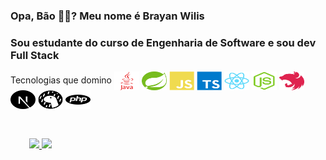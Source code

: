 ### Opa, Bão 🤙🏼? Meu nome é Brayan Wilis
### Sou estudante do curso de Engenharia de Software e sou dev Full Stack

<div>
  Tecnologias que domino
  <img align="center" height="30" width="40" src="https://github.com/devicons/devicon/blob/master/icons/java/java-plain-wordmark.svg">
  <img align="center" height="30" width="40" src="https://raw.githubusercontent.com/devicons/devicon/master/icons/spring/spring-original.svg">
  <img align="center" height="30" width="40" src="https://raw.githubusercontent.com/devicons/devicon/master/icons/javascript/javascript-plain.svg">
  <img align="center" height="30" width="40" src="https://raw.githubusercontent.com/devicons/devicon/master/icons/typescript/typescript-plain.svg">
  <img align="center" height="30" width="40" src="https://raw.githubusercontent.com/devicons/devicon/master/icons/react/react-original.svg">
  <img align="center" height="30" width="40" src="https://raw.githubusercontent.com/devicons/devicon/master/icons/nodejs/nodejs-original.svg">
  <img align="center" height="30" width="40" src="https://github.com/devicons/devicon/blob/master/icons/nestjs/nestjs-plain.svg">
  <img align="center" height="30" width="40" src="https://raw.githubusercontent.com/devicons/devicon/master/icons/nextjs/nextjs-original.svg">
  <img align="center" height="30" width="40" src="https://github.com/devicons/devicon/blob/master/icons/denojs/denojs-original.svg">
  <img align="center" height="30" width="40" src="https://github.com/devicons/devicon/blob/master/icons/php/php-plain.svg">
  
</div>
<br>
<div style="display: flex; margin: 30px">
  <a href="https://github.com/buraym">
  <img height="180em" src="https://github-readme-streak-stats.herokuapp.com?user=Buraym&theme=vue&hide_border=true&border_radius=5&locale=pt-br&date_format=j%2Fn%5B%2FY%5D" />
  <img height="180em"src="https://github-readme-stats.vercel.app/api/top-langs/?username=buraym&layout=compact&langs_count=7"/>
</div>
